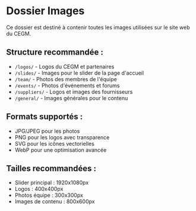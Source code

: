 # Dossier Images

Ce dossier est destiné à contenir toutes les images utilisées sur le site web du CEGM.

## Structure recommandée :

- `/logos/` - Logos du CEGM et partenaires
- `/slides/` - Images pour le slider de la page d'accueil
- `/team/` - Photos des membres de l'équipe
- `/events/` - Photos d'événements et forums
- `/suppliers/` - Logos et images des fournisseurs
- `/general/` - Images générales pour le contenu

## Formats supportés :
- JPG/JPEG pour les photos
- PNG pour les logos avec transparence
- SVG pour les icônes vectorielles
- WebP pour une optimisation avancée

## Tailles recommandées :
- Slider principal : 1920x1080px
- Logos : 400x400px
- Photos équipe : 300x300px
- Images de contenu : 800x600px